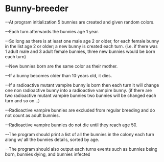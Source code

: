 # Bunny-breeder

--At program initialization 5 bunnies are created and given random colors.

--Each turn afterwards the bunnies age 1 year.

--So long as there is at least one male age 2 or older, for each female bunny in the list age 2 or older;
  a new bunny is created each turn. (i.e. if there was 1 adult male and 3 adult female bunnies, three new bunnies would be born each turn)

--New bunnies born are the same color as their mother.

--If a bunny becomes older than 10 years old, it dies.

--If a radioactive mutant vampire bunny is born then each turn it will change one non radioactive bunny into a radioactive vampire bunny.
  (if there are two radioactive mutant vampire bunnies two bunnies will be changed each turn and so on...)

--Radioactive vampire bunnies are excluded from regular breeding and do not count as adult bunnies.

--Radioactive vampire bunnies do not die until they reach age 50.

--The program should print a list of all the bunnies in the colony each turn along w/ all the bunnies details, sorted by age.

--The program should also output each turns events such as bunnies being born, bunnies dying, and bunnies infected

